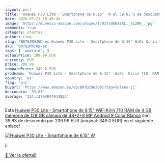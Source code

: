 ```yaml
---
layout: post
title: 'Huawei P30 Lite - Smartphone de 6.15"  W al 39.83 % de descuento'
date: 2020-09-21 15:40:43
image: 'https://m.media-amazon.com/images/I/417sQEEXZXL._SL200_.jpg'
comments: true
category: ofertas
author: ring
slug: 'B07QZRWJ6D-es Huawei P30 Lite - Smartphone de 6.15" WiFi Kirin 710 RAM...'
sku: 'B07QZRWJ6D-es'
tags: [ 'android', ]
actualPrice: 209.99 EUR
currency: EUR
price: 209.99
comparePrice: 349.0 EUR
prodname: 'Huawei P30 Lite - Smartphone de 6.15"  WiFi  Kirin 710  RAM de 4 GB  memoria de 128 GB  cámara de 48+2+8 MP  Android 9  Color Blanco'
country: 'es'
flag: '🇪🇸'
buyurl: 'https://www.amazon.es/dp/B07QZRWJ6D/?tag=tolees-21'
descuento: '39.83'
average: '214.11764044943823'
---
```


Está [Huawei P30 Lite - Smartphone de 6.15"  WiFi  Kirin 710  RAM de 4 GB  memoria de 128 GB  cámara de 48+2+8 MP  Android 9  Color Blanco](https://www.amazon.es/dp/B07QZRWJ6D/?tag=tolees-21) con 39.83 de descuento por 209.99 EUR (original: 349.0 EUR) en el siguiente enlace!

[![Huawei P30 Lite - Smartphone de 6.15"  W](https://m.media-amazon.com/images/I/417sQEEXZXL._SL200_.jpg)](https://www.amazon.es/dp/B07QZRWJ6D/?tag=tolees-21)

ℹ️:


[🛒 Ver la oferta!!](https://www.amazon.es/dp/B07QZRWJ6D/?tag=tolees-21)
